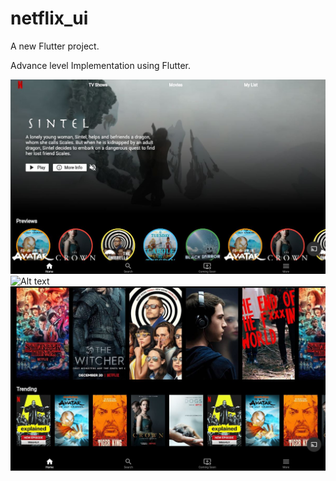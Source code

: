 # netflix_ui

A new Flutter project.

Advance level Implementation using Flutter.

![Alt text](/pic.JPG?raw=true "Main Screen")
![Alt text](/pic2.JPG?raw=true "Main Screen")
![Alt text](/pic3.JPG?raw=true "Main Screen")
